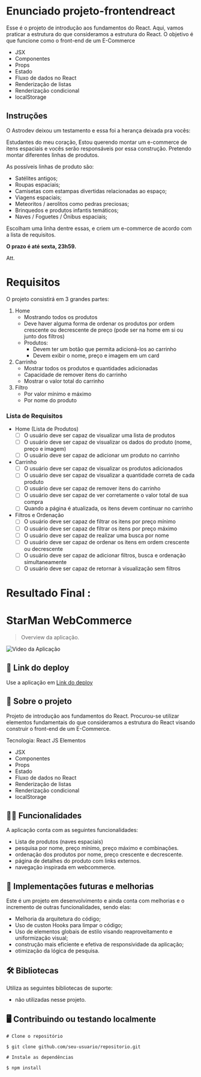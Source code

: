 # Enunciado projeto-frontendreact

Esse é o projeto de introdução aos fundamentos do React. Aqui, vamos praticar a estrutura do que consideramos a estrutura do React. O objetivo é que funcione como o front-end de um E-Commerce

- JSX
- Componentes
- Props
- Estado
- Fluxo de dados no React
- Renderização de listas
- Renderização condicional
- localStorage

## Instruções

O Astrodev deixou um testamento e essa foi a herança deixada pra vocês:

Estudantes do meu coração,
Estou querendo montar um e-commerce de itens espaciais e vocês serão responsáveis por essa construção. 
Pretendo montar diferentes linhas de produtos. 

As possíveis linhas de produto são:
- Satélites antigos;
- Roupas espaciais;
- Camisetas com estampas divertidas relacionadas ao espaço;
- Viagens espaciais;
- Meteoritos / aerolitos como pedras preciosas;
- Brinquedos e produtos infantis temáticos;
- Naves / Foguetes / Ônibus espaciais;

Escolham uma linha dentre essas, e criem um e-commerce de acordo com a lista de requisitos.

**O prazo é até sexta, 23h59.** 

Att.
# Requisitos

O projeto consistirá em 3 grandes partes:

1. Home
    - Mostrando todos os produtos
    - Deve haver alguma forma de ordenar os produtos por ordem crescente ou decrescente de preço (pode ser na home em si ou junto dos filtros)
    - Produtos:
        - Devem ter um botão que permita adicioná-los ao carrinho
        - Devem exibir o nome, preço e imagem em um card
2. Carrinho
    - Mostrar todos os produtos e quantidades adicionadas
    - Capacidade de remover itens do carrinho
    - Mostrar o valor total do carrinho
3. Filtro
    - Por valor mínimo e máximo
    - Por nome do produto
### Lista de Requisitos

- Home (Lista de Produtos)
    - [ ]  O usuário deve ser capaz de visualizar uma lista de produtos
    - [ ]  O usuário deve ser capaz de visualizar os dados do produto (nome, preço e imagem)
    - [ ]  O usuário deve ser capaz de adicionar um produto no carrinho
- Carrinho
    - [ ]  O usuário deve ser capaz de visualizar os produtos adicionados
    - [ ]  O usuário deve ser capaz de visualizar a quantidade correta de cada produto
    - [ ]  O usuário deve ser capaz de remover itens do carrinho
    - [ ]  O usuário deve ser capaz de ver corretamente o valor total de sua compra
    - [ ]  Quando a página é atualizada, os itens devem continuar no carrinho
- Filtros e Ordenação
    - [ ]  O usuário deve ser capaz de filtrar os itens por preço mínimo
    - [ ]  O usuário deve ser capaz de filtrar os itens por preço máximo
    - [ ]  O usuário deve ser capaz de realizar uma busca por nome
    - [ ]  O usuário deve ser capaz de ordenar os itens em ordem crescente ou decrescente
    - [ ]  O usuário deve ser capaz de adicionar  filtros, busca e ordenação simultaneamente
    - [ ]  O usuário deve ser capaz de retornar à visualização sem filtros
    
# Resultado Final : 

# StarMan WebCommerce

> Overview da aplicação.

![Video da Aplicação](https://drive.google.com/file/d/1YKzFZ90-5bAQyqrtwHJfDY6FvnYpnZ4c/view)

## 📲 Link do deploy

Use a aplicação em [Link do deploy]() 

## 📑 Sobre o projeto

Projeto de introdução aos fundamentos do React. Procurou-se utilizar elementos fundamentais do que consideramos a estrutura do React visando construir o front-end de um E-Commerce. 

Tecnologia: React JS
Elementos
- JSX
- Componentes
- Props
- Estado
- Fluxo de dados no React
- Renderização de listas
- Renderização condicional
- localStorage

## ✍🏻 Funcionalidades

A aplicação conta com as seguintes funcionalidades:

- Lista de produtos (naves espaciais)
- pesquisa por nome, preço mínimo, preço máximo e combinações.
- ordenação dos produtos por nome, preço crescente e decrescente.
- página de detalhes do produto com links externos.
- navegação inspirada em webcommerce.

## 📆 Implementações futuras e melhorias

Este é um projeto em desenvolvimento e ainda conta com melhorias e o incremento de outras funcionalidades, sendo elas:

- Melhoria da arquitetura do código;
- Uso de custon Hooks para limpar o código;
- Uso de elementos globais de estilo visando reaproveitamento e uniformização visual;
- construção mais eficiente e efetiva de responsividade da aplicação;
- otimização da lógica de pesquisa. 

## 🛠 Bibliotecas

Utiliza as seguintes bibliotecas de suporte:

- não utilizadas nesse projeto. 
 

## 🖥 Contribuindo ou testando localmente 

```
# Clone o repositório 

$ git clone github.com/seu-usuario/repositorio.git
```

```
# Instale as dependências 

$ npm install
```

